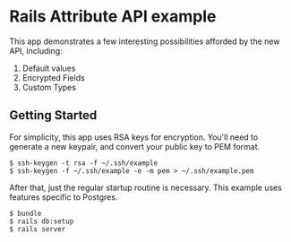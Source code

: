 # Rails Attribute API example

This app demonstrates a few interesting possibilities afforded by the new API, including:

1. Default values
2. Encrypted Fields
3. Custom Types

## Getting Started

For simplicity, this app uses RSA keys for encryption. You'll need to generate a new keypair,
and convert your public key to PEM format.

```
$ ssh-keygen -t rsa -f ~/.ssh/example
$ ssh-keygen -f ~/.ssh/example -e -m pem > ~/.ssh/example.pem
```

After that, just the regular startup routine is necessary. This example uses features specific to Postgres.

```
$ bundle
$ rails db:setup
$ rails server
```
